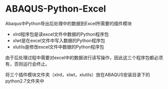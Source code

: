 # ABAQUS-Python-Excel
Abaqus中Python导出后处理中的数据到Excel所需要的插件模块

- xlrd程序包是读excel文件中数据的Python程序包
- xlwt是在excel文件中写入数据的Python程序包
- xlutils是修改excel文件中数据的Python程序包

由于后处理过程中需要对excel中的数据进行读写操作，因此这三个程序包都必须有，否则运行会终止。

将三个插件模块文件夹（xlrd，xlwt，xlutils）放在ABAQUS安装目录下的python2.7文件夹中
